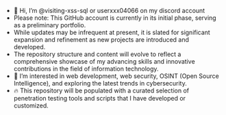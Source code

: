 - 👋 Hi, I’m @visiting-xss-sql or userxxx04066 on my discord account
- Please note: This GitHub account is currently in its initial phase, serving as a preliminary portfolio.
- While updates may be infrequent at present, it is slated for significant expansion and refinement as new projects are introduced and developed.
-  The repository structure and content will evolve to reflect a comprehensive showcase of my advancing skills and innovative contributions in the field of information technology.
- 👀 I’m interested in web development, web security, OSINT (Open Source Intelligence), and exploring the latest trends in cybersecurity.
- 🔥 This repository will be populated with a curated selection of penetration testing tools and scripts that I have developed or customized.
